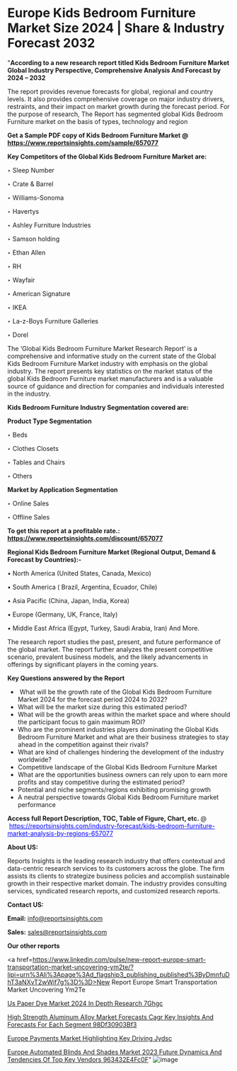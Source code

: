 # Europe Kids Bedroom Furniture Market Size 2024 | Share & Industry Forecast 2032

"<strong>According to a new research report titled Kids Bedroom Furniture Market Global Industry Perspective, Comprehensive Analysis And Forecast by 2024 – 2032</strong>

The report provides revenue forecasts for global, regional and country levels. It also provides comprehensive coverage on major industry drivers, restraints, and their impact on market growth during the forecast period. For the purpose of research, The Report has segmented global Kids Bedroom Furniture market on the basis of types, technology and region

<strong>Get a Sample PDF copy of Kids Bedroom Furniture Market </strong><strong>@<a href=https://www.reportsinsights.com/sample/657077 style=color:#0000ff;> https://www.reportsinsights.com/sample/657077</a></strong></font>

<strong>Key Competitors of the Global Kids Bedroom Furniture Market are:</strong>

‣ Sleep Number

‣ Crate & Barrel

‣ Williams-Sonoma

‣ Havertys

‣ Ashley Furniture Industries

‣ Samson holding

‣ Ethan Allen

‣ RH

‣ Wayfair

‣ American Signature

‣ IKEA

‣ La-z-Boys Furniture Galleries

‣ Dorel

The ‘Global Kids Bedroom Furniture Market Research Report’ is a comprehensive and informative study on the current state of the Global Kids Bedroom Furniture Market industry with emphasis on the global industry. The report presents key statistics on the market status of the global Kids Bedroom Furniture market manufacturers and is a valuable source of guidance and direction for companies and individuals interested in the industry.

<strong>Kids Bedroom Furniture Industry Segmentation covered are:</strong>

<strong>Product Type Segmentation</strong>

‣ Beds

‣ Clothes Closets

‣ Tables and Chairs

‣ Others

<strong>Market by Application Segmentation</strong>

‣ Online Sales

‣ Offline Sales

<strong>To get this report at a profitable rate.: <a href=https://www.reportsinsights.com/discount/657077 style=color:#0000ff;>https://www.reportsinsights.com/discount/657077</a></strong></font>

<strong>Regional Kids Bedroom Furniture Market (Regional Output, Demand &amp; Forecast by Countries):-</strong>

• North America (United States, Canada, Mexico)

• South America ( Brazil, Argentina, Ecuador, Chile)

• Asia Pacific (China, Japan, India, Korea)

• Europe (Germany, UK, France, Italy)

• Middle East Africa (Egypt, Turkey, Saudi Arabia, Iran) And More.

The research report studies the past, present, and future performance of the global market. The report further analyzes the present competitive scenario, prevalent business models, and the likely advancements in offerings by significant players in the coming years.

<strong>Key Questions answered by the Report</strong>
<ul>
  <li> What will be the growth rate of the Global Kids Bedroom Furniture Market 2024 for the forecast period 2024 to 2032?</li>
  <li>What will be the market size during this estimated period?</li>
  <li>What will be the growth areas within the market space and where should the participant focus to gain maximum ROI?</li>
  <li>Who are the prominent industries players dominating the Global Kids Bedroom Furniture Market and what are their business strategies to stay ahead in the competition against their rivals?</li>
  <li>What are kind of challenges hindering the development of the industry worldwide?</li>
  <li>Competitive landscape of the Global Kids Bedroom Furniture Market</li>
  <li>What are the opportunities business owners can rely upon to earn more profits and stay competitive during the estimated period?</li>
  <li>Potential and niche segments/regions exhibiting promising growth</li>
  <li>A neutral perspective towards Global Kids Bedroom Furniture market performance</li>
</ul>
<strong>Access full Report Description, TOC, Table of Figure, Chart, etc. </strong>@  <a href=https://reportsinsights.com/industry-forecast/kids-bedroom-furniture-market-analysis-by-regions-657077 style=color:#0000ff;>https://reportsinsights.com/industry-forecast/kids-bedroom-furniture-market-analysis-by-regions-657077</a></font>

<strong><strong>About US</strong>:</strong>

Reports Insights is the leading research industry that offers contextual and data-centric research services to its customers across the globe. The firm assists its clients to strategize business policies and accomplish sustainable growth in their respective market domain. The industry provides consulting services, syndicated research reports, and customized research reports.

<strong>Contact US:</strong>

<p class=""""><b>Email:</b> <a href=mailto:info@reportsinsights.com>info@reportsinsights.com</a></p>
<p class=""""><b>Sales:</b> <a href=mailto:sales@reportsinsights.com>sales@reportsinsights.com</a></p>

<strong>Our other reports</strong>

<a href=https://www.linkedin.com/pulse/new-report-europe-smart-transportation-market-uncovering-ym2te/?lipi=urn%3Ali%3Apage%3Ad_flagship3_publishing_published%3ByDmnfuDhT3aNXvT2wWif7g%3D%3D>New Report Europe Smart Transportation Market Uncovering Ym2Te</a>

<a href=https://www.linkedin.com/pulse/us-paper-dye-market-2024-in-depth-research-7ghgc/>Us Paper Dye Market 2024 In Depth Research 7Ghgc</a>

<a href=https://medium.com/@sakshideshmukh994/high-strength-aluminum-alloy-market-forecasts-cagr-key-insights-and-forecasts-for-each-segment-98df30903bf3>High Strength Aluminum Alloy Market Forecasts Cagr Key Insights And Forecasts For Each Segment 98Df30903Bf3</a>

<a href=https://www.linkedin.com/pulse/europe-payments-market-highlighting-key-driving-jydsc>Europe Payments Market Highlighting Key Driving Jydsc</a>

<a href=https://medium.com/@d7298290/europe-automated-blinds-and-shades-market-2023-future-dynamics-and-tendencies-of-top-key-vendors-963432e4fc0f>Europe Automated Blinds And Shades Market 2023 Future Dynamics And Tendencies Of Top Key Vendors 963432E4Fc0F</a>"
![image](https://github.com/aakesh123242/RIMarket/assets/158431203/ccaad58f-01fd-4325-9a64-d6e1eaa04e5d)
